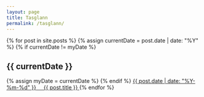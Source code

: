 ```yaml
---
layout: page
title: Tasglann
permalink: /tasglann/
---
```


<div class="list-group">

{% for post in site.posts %}
	{% assign currentDate = post.date | date: "%Y" %}
	{% if currentDate != myDate %}
		<h2 class="archive-page-date">{{ currentDate }}</h2>
		{% assign myDate = currentDate %}
	{% endif %}
	<a class="list-group-item list-group-item-action" href="{{ site.baseurl }}{{ post.url }}">
		<span>{{ post.date | date: "%Y-%m-%d" }}</span> &nbsp; &nbsp; {{ post.title }}
	</a>
{% endfor %}

</div>
